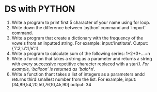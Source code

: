 # DS with PYTHON

1. Write a program to print first 5 character of your name using for loop.
2. Write down the difference between ‘python’ command and ‘import’
   command.
3. Write a program that create a dictionary with the frequency of the
   vowels from an inputted string. For example: input:’institute’.
   Output:{‘i’:2,’u’:1,’e’:1}
4. Write a program to calculate sum of the following series: 1+2+3+...+n
5. Write a function that takes a string as a parameter and returns a string
   with every successive repetitive character replaced with a star(*). For
   example, ‘balloon’ is returned as ‘bal*o\*n’.
6. Write a function thant takes a list of integers as a parameters andd
   returns third smallest number from the list. For example,
   input:[34,89,54,20,50,76,10,45,90] output: 34
